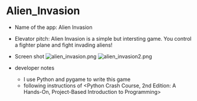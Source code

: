 # Alien_Invasion

- Name of the app:
Alien Invasion

- Elevator pitch:
Alien Invasion is a simple but intersting game. You control a fighter plane and fight invading aliens! 

- Screen shot
  ![alien_invasion.png](https://i.loli.net/2021/12/02/APSWoX3nxUZCEeG.png)
  ![alien_invasion2.png](https://i.loli.net/2021/12/02/uyXG1EiYgO2bpDW.png)
  
- developer notes
  - I use Python and pygame to write this game
  - following instructions of <Python Crash Course, 2nd Edition: A Hands-On, Project-Based Introduction to Programming> 
